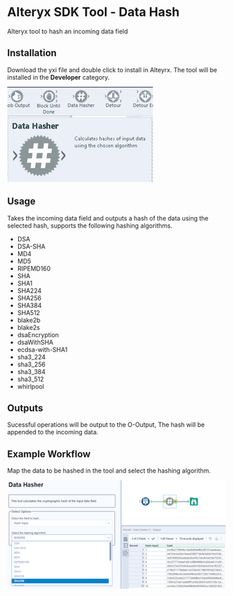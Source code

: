 # Alteryx SDK Tool - Data Hash
Alteryx tool to hash an incoming data field


## Installation
Download the yxi file and double click to install in Alteyrx. The tool will be installed in the __Developer__ category.

![alt text](https://github.com/bobpeers/Alteryx_SDK_Data_Hash/blob/master/images/Alteryx_Category.png "Alteryx Developer Category")

## Usage
Takes the incoming data field and outputs a hash of the data using the selected hash, supports the following hashing algorithms.

* DSA
* DSA-SHA
* MD4
* MD5
* RIPEMD160
* SHA
* SHA1
* SHA224
* SHA256
* SHA384
* SHA512
* blake2b
* blake2s
* dsaEncryption
* dsaWithSHA
* ecdsa-with-SHA1
* sha3_224
* sha3_256
* sha3_384
* sha3_512
* whirlpool

## Outputs
Sucessful operations will be output to the O-Output, The hash will be appended to the incoming data.

## Example Workflow
Map the data to be hashed in the tool and select the hashing algorithm.

![alt text](https://github.com/bobpeers/Alteryx_SDK_Data_Hash/blob/master/images/Dash%20Hash%20flow.png "Exampe Alteryx Workflow")
